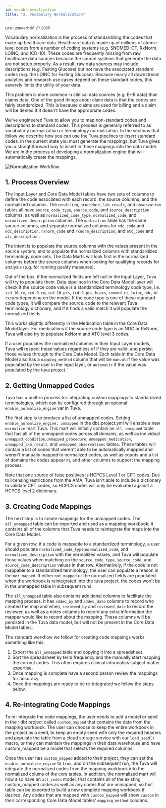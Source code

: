```yaml
---
id: vocab-normalization
title: "3. Vocabulary Normalization"
---
```

<div style={{ marginTop: "-2rem", marginBottom: "1.5rem" }}>
  <small><em>Last updated: 06-21-2025</em></small>
</div>

Vocabulary normalization is the process of standardizing the codes that make up healthcare data.  Healthcare data is made up of millions of atomic-level codes from a number of coding systems (e.g.  SNOMED-CT, RxNorm, LOINC, and ICD-10).  These codes are frequently missing from raw healthcare data sources because the source systems that generate the data are not setup properly.  As a result, raw data sources may include descriptions (e.g. Fasting Glucose) but not have the associated standard codes (e.g. the LOINC for Fasting Glucose).  Because nearly all downstream analytics and research use cases depend on these standard codes, this severely limits the utility of your data.

This problem is more common in clinical data sources (e.g. EHR data) than claims data.  One of the good things about claim data is that the codes are fairly standardized.  This is because claims are used for billing and a claim will be denied if it doesn't have the appropriate codes.  

We've engineered Tuva to allow you to map non-standard codes and descriptions to standard codes.  This process is generally referred to as vocabularly normalization or terminology normalization.  In the sections that follow we describe how you can use the Tuva pipelines to insert standard codes.  In the current state you must generate the mappings, but Tuva gives you a straightforward way to insert in these mappings into the data model.  We are in the process of developing a normalization engine that will automatically create the mappings.

![Normalization Workflow](/img/normalization_workflow.jpg)

## 1. Process Overview

The Input Layer and Core Data Model tables have two sets of columns to define the code associated with each record: the source columns, and the normalized columns.  The `condition`, `procedure`, `lab_result`, and `observation` tables all have `source_code_type`, `source_code`, and `source_description` columns, as well as `normalized_code_type`, `normalized_code`, and `normalized_description` columns.  The `medication` table has the same source columns, and 
separate normalized columns for `ndc_code` and `ndc_description`, `rxnorm_code` and `rxnorm_description`, and `atc_code` and `atc_description`.

The intent is to populate the source columns with the values present in the source system, and to populate the normalized columns with standardized terminology code sets.  The Data Marts will look first in the normalized columns before the source columns when looking for qualifying records for analysis (e.g. for running quality measures).

Out of the box, if the normalized fields are left null in the Input Layer, Tuva will try to populate them.  Data pipelines in the Core Data Model layer will check if the source code value is a standardized terminology code type, i.e. `icd-10-cm`, `icd-9-cm`, `icd-10-pcs`, `icd-9-pcs`, `hcpcs`, `snomed-ct`, `loinc`, `ndc`, or `rxnorm` depending on the model.  If the code type is one of these standard code types, it will compare the source_code to the relevant Tuva terminology dictionary, and if it finds a valid match it will populate the normalized fields.  

This works slightly differently in the Medication table in the Core Data Model layer.  For medications if the source code type is an NDC or RxNorm, Tuva will also try to populate RxNorm and ATC level 3 codes.

If a user populates the normalized columns in their Input Layer models, Tuva will respect those values regardless of if they are valid, and persist those values through to the Core Data Model. Each table in the Core Data Model also has a `mapping_method` column that will be `manual` if the value was populated by the user in the input layer, or `automatic` if the value was populated by the tuva project.`

## 2. Getting Unmapped Codes

Tuva has a built-in process for integrating custom mappings to standardized terminologies, which can be configured through an optional `enable_normalize_engine` var in Tuva.  

The first step is to produce a list of unmapped codes.  Setting `enable_normalize_engine: unmapped` in the dbt_project.yml will enable a new `normalize` mart Tuva.  This mart will initially contain an `all_unmapped` table that has all of the unmapped codes across all domains, as well as individual `unmapped_condition`,`unmapped_procedure`, `unmapped_medication`, `unmapped_lab_result`, and `unmapped_observations` tables.  These tables will contain a list of codes that weren't able to be automatically mapped and weren't manually mapped to normalized codes, as well as counts and a list of domains the codes appear in, and other columns to support the mapping process.

Note that one source of false positives is HCPCS Level 1 or CPT codes.  Due to licensing restrictions from the AMA, Tuva isn't able to include a dictionary to validate CPT codes, so HCPCS codes will only be evaluated against a HCPCS level 2 dictionary.

## 3. Creating Code Mappings

The next step is to create mappings for the unmapped codes.  The `all_unmapped` table can be exported and used as a mapping workbook; it contains all of the columns that Tuva needs to reintegrate the maps into the Core Data Model. 

For a given row, if a code is mappable to a standardized terminology, a user should populate `normalized_code_type`,`normalized_code`, and `normalized_description` with the normalized values, and Tuva will populate those values when matching on the `source_code_type`, `source_code`, and `source_code_description` values in that row.  Alternatively, if the code is not mappable to a standardized terminology, the user can populate a reason in the `not_mapped`.  If either `not_mapped` or the normalized fields are populated when the workbook is reintegrated into the tuva project, the codes won't be in the unmapped table in subsequent runs.

The `all_unmapped` table also contains additional columns to facilitate the mapping process.  It has `added_by` and `added_date` columns to record who created the map and when, `reviewed_by` and `reviewed_date` to record the reviewer, as well as a notes columns to record any extra information the mapper would like to record about the mapping.  These columns will be persisted in the Tuva data model, but will not be present in the Core Data Model tables.

The standard workflow we follow for creating code mappings works something like this.  

1. Export the `all_unmapped` table and copying it into a spreadsheet. 
2. Sort the spreadsheet by term frequency and the manually start mapping the correct codes.  This often requires clinical informatics subject matter expertise.  
3. Once mapping is complete have a second person review the mappings for accuracy.  
4. Once the mappings are ready to be re-integrated we follow the steps below.

## 4. Re-integrating Code Mappings

To re-integrate the code mappings, the user needs to add a model or seed in their dbt project called `custom_mapped` that contains the data from the mapping workbook.  The user can choose to keep the entire workbook in the project as a seed, to keep an empty seed with only the required headers and populate the table from a cloud storage service with our `load_seed()` macro, or they can maintain the mappings in their data warehouse and have custom_mapped be a model that selects the required columns.

Once the user has `custom_mapped` added to their project, they can set the `enable_normalize_engine` to `true`, and on the subsequent run, the Tuva will integrate the normalized codes from the mapping workbook into the normalized colums of the core tables.  In addition, the normalized mart will now also have an `all_codes` model, that contains all of the existing custom_mapped codes as well as any codes that are unmapped, so that table can be exported to build a new complete mapping workbook if desired. Any codes that are mapped with `custom_mapped` will show `custom` in their corresponding Core Data Model tables' `mapping_method` columns.